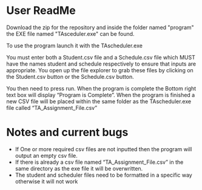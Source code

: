 # User ReadMe

Download the zip for the repository and inside the folder named "program" the EXE file named "TAsceduler.exe" can be found.

To use the program launch it with the TAscheduler.exe

You must enter both a Student.csv file and a Schedule.csv file which MUST have the names student and schedule respectively to ensure that inputs are appropriate. 
You open up the file explorer to grab these files by clicking on the Student.csv button or the Schedule.csv button. 

You then need to press run. When the program is complete the Bottom right text box will display “Program is Complete”.
When the program is finished a new CSV file will be placed within the same folder as the TAscheduler.exe file called “TA_Assignment_File.csv”


# Notes and current bugs

- If One or more required csv files are not inputted then the program will output an empty csv file.
- If there is already a csv file named “TA_Assignment_File.csv” in the same directory as the exe file it will be overwritten.
- The student and scheduler files need to be formatted in a specific way otherwise it will not work


